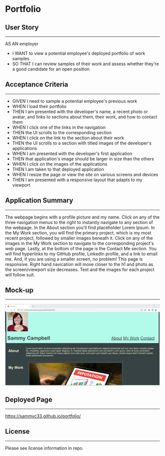 # Portfolio

## User Story
---
AS AN employer
- I WANT to view a potential employee's deployed portfolio of work samples
- SO THAT I can review samples of their work and assess whether they're a good candidate for an open position

## Acceptance Criteria 
---
- GIVEN I need to sample a potential employee's previous work
- WHEN I load their portfolio
- THEN I am presented with the developer's name, a recent photo or avatar, and links to sections about them, their work, and how to contact them
- WHEN I click one of the links in the navigation
- THEN the UI scrolls to the corresponding section
- WHEN I click on the link to the section about their work
- THEN the UI scrolls to a section with titled images of the developer's applications
- WHEN I am presented with the developer's first application
- THEN that application's image should be larger in size than the others
- WHEN I click on the images of the applications
- THEN I am taken to that deployed application
- WHEN I resize the page or view the site on various screens and devices
- THEN I am presented with a responsive layout that adapts to my viewport

## Application Summary
---
The webpage begins with a profile picture and my name. Click on any of the three navigation menus to the right to instantly navigate to any section of the webpage. In the About section you'll find placeholder Lorem Ipsum. In the My Work section, you will find the primary project, which is my most recent project, followed by smaller images beneath it. Click on any of the images in the My Work section to navigate to the corresponding project's web page. Lastly, at the bottom of the page is the Contact Me section. You will find hyperlinks to my GitHub profile, LinkedIn profile, and a link to email me. And, if you are using a smaller screen, no problem! This page is responsive. Right hand navication will move closer to the h1 and photo as the screen/viewport size decreases. Text and the images for each project will follow suit. 

## Mock-up
---
![Portfolio](https://github.com/sammyc33/portfolio/blob/main/assets/images/portfoliomock.png)

## Deployed Page
---
https://sammyc33.github.io/portfolio/

## License
---
Please see license information in repo.
